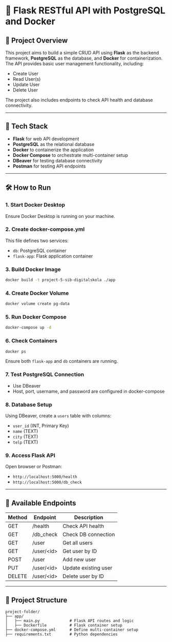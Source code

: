 # 🔧 Flask RESTful API with PostgreSQL and Docker

## 📄 Project Overview

This project aims to build a simple CRUD API using **Flask** as the backend framework, **PostgreSQL** as the database, and **Docker** for containerization. The API provides basic user management functionality, including:

* Create User
* Read User(s)
* Update User
* Delete User

The project also includes endpoints to check API health and database connectivity.

---

## 🚀 Tech Stack

* **Flask** for web API development
* **PostgreSQL** as the relational database
* **Docker** to containerize the application
* **Docker Compose** to orchestrate multi-container setup
* **DBeaver** for testing database connectivity
* **Postman** for testing API endpoints

---

## 🛠️ How to Run

### 1. Start Docker Desktop

Ensure Docker Desktop is running on your machine.

### 2. Create docker-compose.yml

This file defines two services:

* `db`: PostgreSQL container
* `flask-app`: Flask application container

### 3. Build Docker Image

```bash
docker build -t project-5-sib-digitalskola ./app
```

### 4. Create Docker Volume

```bash
docker volume create pg-data
```

### 5. Run Docker Compose

```bash
docker-compose up -d
```

### 6. Check Containers

```bash
docker ps
```

Ensure both `flask-app` and `db` containers are running.

### 7. Test PostgreSQL Connection

* Use DBeaver
* Host, port, username, and password are configured in docker-compose

### 8. Database Setup

Using DBeaver, create a `users` table with columns:

* `user_id` (INT, Primary Key)
* `name` (TEXT)
* `city` (TEXT)
* `telp` (TEXT)

### 9. Access Flask API

Open browser or Postman:

* `http://localhost:5000/health`
* `http://localhost:5000/db_check`

---

## 🔧 Available Endpoints

| Method | Endpoint    | Description          |
| ------ | ----------- | -------------------- |
| GET    | /health     | Check API health     |
| GET    | /db\_check  | Check DB connection  |
| GET    | /user       | Get all users        |
| GET    | /user/\<id> | Get user by ID       |
| POST   | /user       | Add new user         |
| PUT    | /user/\<id> | Update existing user |
| DELETE | /user/\<id> | Delete user by ID    |

---

## 📁 Project Structure

```
project-folder/
├── app/
│   ├── main.py             # Flask API routes and logic
│   ├── Dockerfile          # Flask container setup
├── docker-compose.yml      # Define multi-container setup
├── requirements.txt        # Python dependencies
```
